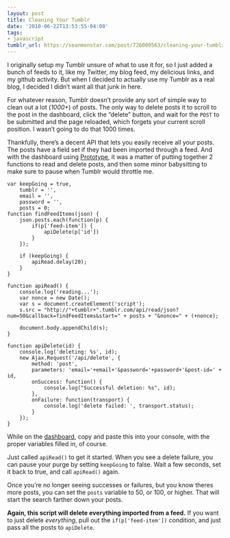 ```yaml
---
layout: post
title: Cleaning Your Tumblr
date: '2010-06-22T13:53:55-04:00'
tags:
- javascript
tumblr_url: https://seanmonstar.com/post/726009563/cleaning-your-tumblr
---
```

I originally setup my Tumblr unsure of what to use it for, so I just added a bunch of feeds to it, like my Twitter, my blog feed, my delicious links, and my github activity. But when I decided to actually use my Tumblr as a real blog, I decided I didn’t want all that junk in here.

For whatever reason, Tumblr doesn’t provide any sort of simple way to clean out a lot (_1000+_) of posts. The only way to delete posts it to scroll to the post in the dashboard, click the “delete” button, and wait for the `POST` to be submitted and the page reloaded, which forgets your current scroll position. I wasn’t going to do that 1000 times.

Thankfully, there’s a decent API that lets you easily receive all your posts. The posts have a field set if they had been imported through a feed. And with the dashboard using [Prototype](http://prototypejs.org), it was a matter of putting together 2 functions to read and delete posts, and then some minor babysitting to make sure to pause when Tumblr would throttle me.

    var keepGoing = true,
        tumblr = '',
        email = '',
        password = '',
        posts = 0;
    function findFeedItems(json) {
        json.posts.each(function(p) {
            if(p['feed-item']) {
                apiDelete(p['id'])
            }
        });
    
        if (keepGoing) {
            apiRead.delay(20);
        }
    }
    
    function apiRead() {
        console.log('reading...');
        var nonce = new Date();
        var s = document.createElement('script');
        s.src = "http://"+tumblr+".tumblr.com/api/read/json?num=50&callback=findFeedItems&start=" + posts + "&nonce=" + (+nonce);
    
        document.body.appendChild(s);
    }
    
    function apiDelete(id) {
        console.log('deleting: %s', id);
        new Ajax.Request('/api/delete', {
            method: 'post',
            parameters: 'email='+email+'&password='+password+'&post-id=' + id,
            onSuccess: function() {
                console.log("Successful deletion: %s", id);
            },
            onFailure: function(transport) {
                console.log('delete failed: ', transport.status);
            }
        });
    }

While on the [dashboard](http://www.tumblr.com/dashboard), copy and paste this into your console, with the proper variables filled in, of course.

Just called `apiRead()` to get it started. When you see a delete failure, you can pause your purge by setting `keepGoing` to false. Wait a few seconds, set it back to true, and call `apiRead()` again.

Once you’re no longer seeing successes or failures, but you know theres more posts, you can set the `posts` variable to 50, or 100, or higher. That will start the search farther down your posts.

**Again, this script will delete everything imported from a feed.** If you want to just delete _everything_, pull out the `if(p['feed-item'])` condition, and just pass all the posts to `apiDelete`.

